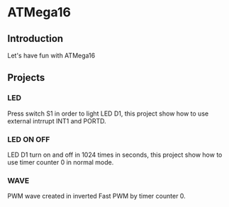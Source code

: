 # ATMega16
## Introduction
Let's have fun with ATMega16
## Projects
### LED
Press switch S1 in order to light LED D1, this project
show how to use external intrrupt INT1 and PORTD.
### LED ON OFF
LED D1 turn on and off in 1024 times in seconds, this project
show how to use timer counter 0 in normal mode.
### WAVE
PWM wave created in inverted Fast PWM by timer counter 0.